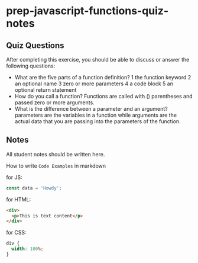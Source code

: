 # prep-javascript-functions-quiz-notes

## Quiz Questions

After completing this exercise, you should be able to discuss or answer the following questions:

- What are the five parts of a function definition?
  1 the function keyword
  2 an optional name
  3 zero or more parameters
  4 a code block
  5 an optional return statement
- How do you call a function?
  Functions are called with () parentheses and passed zero or more arguments.
- What is the difference between a parameter and an argument?
  parameters are the variables in a function while arguments are the actual data that you are passing into the parameters of the function.

## Notes

All student notes should be written here.

How to write `Code Examples` in markdown

for JS:

```javascript
const data = 'Howdy';
```

for HTML:

```html
<div>
  <p>This is text content</p>
</div>
```

for CSS:

```css
div {
  width: 100%;
}
```
